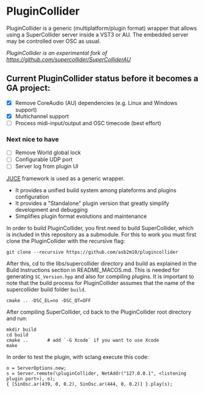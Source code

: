 PluginCollider
==============

PluginCollider is a generic (multiplatform/plugin format) wrapper that allows using a SuperCollider server inside a VST3 or AU. The embedded server may be controlled over OSC as usual. 

*PluginCollider is an experimental fork of https://github.com/supercollider/SuperColliderAU*

## Current PluginCollider status before it becomes a GA project:

- [x] Remove CoreAudio (AU) dependencies (e.g. Linux and Windows support)
- [x] Multichannel support
- [ ] Process midi-input/output and OSC timecode (best effort)

### Next nice to have

- [ ] Remove World global lock
- [ ] Configurable UDP port
- [ ] Server log from plugin UI

[JUCE](https://juce.com/) framework is used as a generic wrapper.
* It provides a unified build system among plateforms and plugins configuration
* It provides a "Standalone" plugin version that greatly simplify development and debugging
* Simplifies plugin format evolutions and maintenance

In order to build PluginCollider, you first need to build SuperCollider, which is included in this repository as a submodule. For this to work you must first clone the PluginCollider with the recursive flag:

`git clone --recursive https://github.com/asb2m10/plugincollider`

After this, cd to the libs/supercollider directory and build as explained in the Build Instructions section in README_MACOS.md. This is needed for generating `SC_Version.hpp` and also for compiling plugins. It is important to note that the build process for PluginCollider assumes that the name of the supercollider build folder `build`.

`cmake .. -DSC_EL=no -DSC_QT=OFF`

After compiling SuperCollider, cd back to the PluginCollider root directory and run:

    mkdir build
    cd build
    cmake ..       # add `-G Xcode` if you want to use Xcode
    make

In order to test the plugin, with sclang execute this code:

    o = ServerOptions.new;
    s = Server.remote(\pluginCollider, NetAddr("127.0.0.1", <listening plugin port>), o);
    { [SinOsc.ar(439, 0, 0.2), SinOsc.ar(444, 0, 0.2)] }.play(s);
